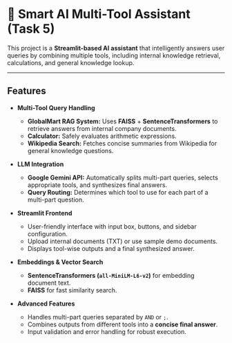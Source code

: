 # 🤖 Smart AI Multi-Tool Assistant (Task 5)

This project is a **Streamlit-based AI assistant** that intelligently answers user queries by combining multiple tools, including internal knowledge retrieval, calculations, and general knowledge lookup.

---

## Features

- **Multi-Tool Query Handling**
  - **GlobalMart RAG System:** Uses **FAISS** + **SentenceTransformers** to retrieve answers from internal company documents.
  - **Calculator:** Safely evaluates arithmetic expressions.
  - **Wikipedia Search:** Fetches concise summaries from Wikipedia for general knowledge questions.

- **LLM Integration**
  - **Google Gemini API:** Automatically splits multi-part queries, selects appropriate tools, and synthesizes final answers.
  - **Query Routing:** Determines which tool to use for each part of a multi-part question.

- **Streamlit Frontend**
  - User-friendly interface with input box, buttons, and sidebar configuration.
  - Upload internal documents (TXT) or use sample demo documents.
  - Displays tool-wise outputs and a final synthesized answer.

- **Embeddings & Vector Search**
  - **SentenceTransformers (`all-MiniLM-L6-v2`)** for embedding document text.
  - **FAISS** for fast similarity search.

- **Advanced Features**
  - Handles multi-part queries separated by `AND` or `;`.
  - Combines outputs from different tools into a **concise final answer**.
  - Input validation and error handling for robust execution.

